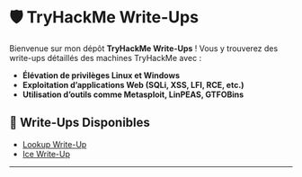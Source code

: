 # 🛡️ TryHackMe Write-Ups

Bienvenue sur mon dépôt **TryHackMe Write-Ups** ! Vous y trouverez des write-ups détaillés des machines TryHackMe avec :
- **Élévation de privilèges Linux et Windows**
- **Exploitation d’applications Web (SQLi, XSS, LFI, RCE, etc.)**
- **Utilisation d’outils comme Metasploit, LinPEAS, GTFOBins**

## 📌 Write-Ups Disponibles
- [Lookup Write-Up](WriteUps/TryHackMe_Lookup_WriteUp.md)
- [Ice Write-Up](WriteUps/TryHackMe_Ice_WriteUp.md)
---
